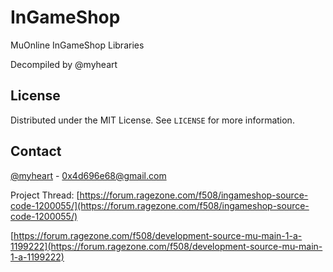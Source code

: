 # InGameShop
MuOnline InGameShop Libraries

Decompiled by @myheart

<!-- LICENSE -->
## License

Distributed under the MIT License. See `LICENSE` for more information.


<!-- CONTACT -->
## Contact

[@myheart](https://forum.ragezone.com/members/2000236254.html) - 0x4d696e68@gmail.com

Project Thread: [https://forum.ragezone.com/f508/ingameshop-source-code-1200055/](https://forum.ragezone.com/f508/ingameshop-source-code-1200055/)

[https://forum.ragezone.com/f508/development-source-mu-main-1-a-1199222](https://forum.ragezone.com/f508/development-source-mu-main-1-a-1199222)
